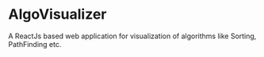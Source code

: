 # AlgoVisualizer
A ReactJs based web application for visualization of algorithms like Sorting, PathFinding etc.
